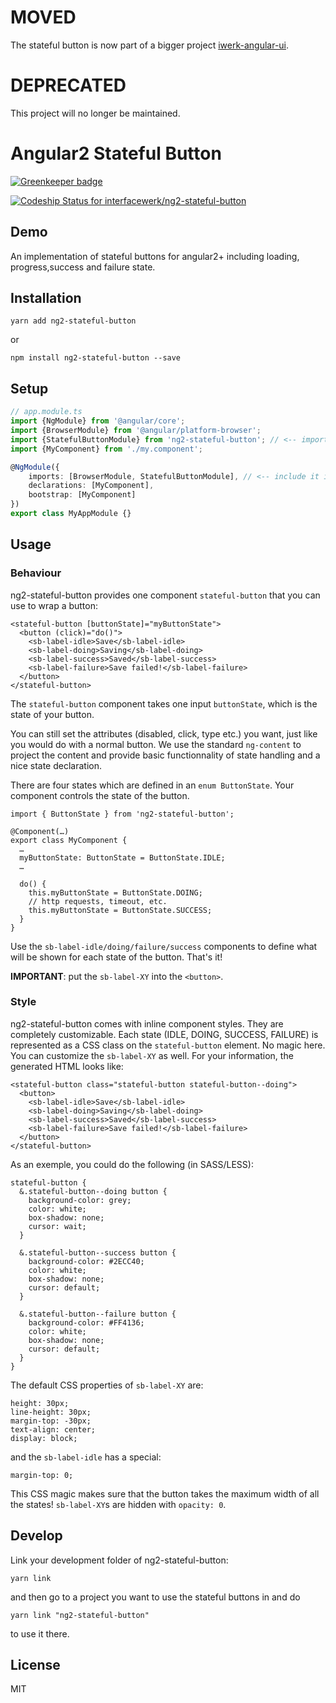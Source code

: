 # MOVED 
The stateful button is now part of a bigger project [iwerk-angular-ui](https://github.com/interfacewerk/iwerk-angular-ui).

# DEPRECATED

This project will no longer be maintained.

# Angular2 Stateful Button

[![Greenkeeper badge](https://badges.greenkeeper.io/interfacewerk/ng2-stateful-button.svg)](https://greenkeeper.io/)

[ ![Codeship Status for interfacewerk/ng2-stateful-button](https://codeship.com/projects/d2335380-912b-0134-8559-6ae3641f140d/status?branch=master)](https://codeship.com/projects/185845)

## Demo

An implementation of stateful buttons for angular2+ including loading, progress,success and failure state.


## Installation

```
yarn add ng2-stateful-button 
```

or

```
npm install ng2-stateful-button --save
```


## Setup

```TypeScript
// app.module.ts
import {NgModule} from '@angular/core';
import {BrowserModule} from '@angular/platform-browser';
import {StatefulButtonModule} from 'ng2-stateful-button'; // <-- import the module
import {MyComponent} from './my.component';

@NgModule({
    imports: [BrowserModule, StatefulButtonModule], // <-- include it in your app module
    declarations: [MyComponent],
    bootstrap: [MyComponent]
})
export class MyAppModule {}
```

## Usage

### Behaviour

ng2-stateful-button provides one component `stateful-button` that you can use to wrap a button:

```
<stateful-button [buttonState]="myButtonState">
  <button (click)="do()">
    <sb-label-idle>Save</sb-label-idle>
    <sb-label-doing>Saving</sb-label-doing>
    <sb-label-success>Saved</sb-label-success>
    <sb-label-failure>Save failed!</sb-label-failure>
  </button>
</stateful-button>
```

The `stateful-button` component takes one input `buttonState`, which is the state of your button.

You can still set the attributes (disabled, click, type etc.) you want, just like you would do with a normal button. We use the standard `ng-content` to project the content and provide basic functionnality of state handling and a nice state declaration.

There are four states which are defined in an `enum ButtonState`. Your component controls the state of the button.

```
import { ButtonState } from 'ng2-stateful-button';

@Component(…)
export class MyComponent {
  …
  myButtonState: ButtonState = ButtonState.IDLE;
  …

  do() {
    this.myButtonState = ButtonState.DOING;
    // http requests, timeout, etc.
    this.myButtonState = ButtonState.SUCCESS;
  }
}
```

Use the `sb-label-idle/doing/failure/success` components to define what will be shown for each state of the button. That's it!

**IMPORTANT**: put the `sb-label-XY` into the `<button>`.

### Style

ng2-stateful-button comes with inline component styles. They are completely customizable. Each state (IDLE, DOING, SUCCESS, FAILURE) is represented
as a CSS class on the `stateful-button` element. No magic here. You can customize the `sb-label-XY` as well. For your information, the generated HTML looks like:

```
<stateful-button class="stateful-button stateful-button--doing">
  <button>
    <sb-label-idle>Save</sb-label-idle>
    <sb-label-doing>Saving</sb-label-doing>
    <sb-label-success>Saved</sb-label-success>
    <sb-label-failure>Save failed!</sb-label-failure>
  </button>
</stateful-button>
```

As an exemple, you could do the following (in SASS/LESS):

```
stateful-button {
  &.stateful-button--doing button {
    background-color: grey;
    color: white;
    box-shadow: none;
    cursor: wait;
  }

  &.stateful-button--success button {
    background-color: #2ECC40;
    color: white;
    box-shadow: none;
    cursor: default;
  }

  &.stateful-button--failure button {
    background-color: #FF4136;
    color: white;
    box-shadow: none;
    cursor: default;
  }
}
```

The default CSS properties of `sb-label-XY` are:

```
height: 30px;
line-height: 30px;
margin-top: -30px;
text-align: center;
display: block;
```

and the `sb-label-idle` has a special:

```
margin-top: 0;
```

This CSS magic makes sure that the button takes the maximum width of all the states! `sb-label-XY`s are hidden with `opacity: 0`.

## Develop

Link your development folder of ng2-stateful-button:

```
yarn link
```

and then go to a project you want to use the stateful buttons in and do

```
yarn link "ng2-stateful-button"
```

to use it there.


## License

MIT
